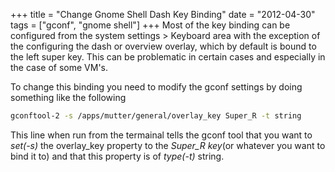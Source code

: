 +++
title = "Change Gnome Shell Dash Key Binding"
date = "2012-04-30"
tags = ["gconf", "gnome shell"]
+++
Most of the key binding can be configured from the system settings > Keyboard area with the exception of the configuring the dash or overview overlay, which by default is bound to the left super key. This can be problematic in certain cases and especially in the case of some VM's.

To change this binding you need to modify the gconf settings by doing something like the following

```bash
gconftool-2 -s /apps/mutter/general/overlay_key Super_R -t string
```

This line when run from the termainal tells the gconf tool that you want to *set(-s)* the overlay_key property to the *Super_R key*(or whatever you want to bind it to) and that this property is of *type(-t)* string.
